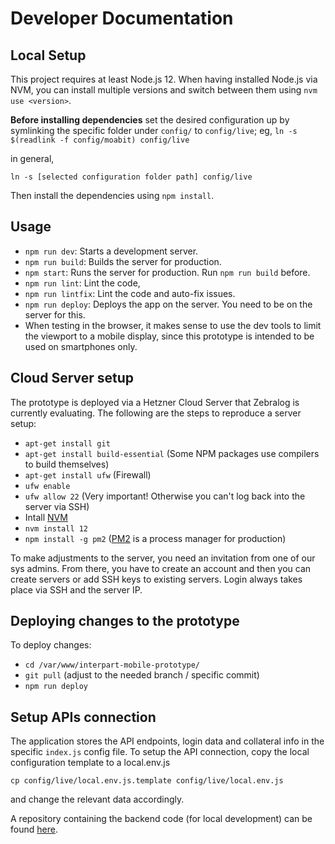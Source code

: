 # Developer Documentation

## Local Setup
This project requires at least Node.js 12. When having installed Node.js via NVM, you can install multiple versions and switch between them using `nvm use <version>`.

**Before installing dependencies** set the desired configuration up by symlinking the specific folder under `config/` to `config/live`;
eg, `ln -s $(readlink -f config/moabit) config/live`

in general,

`ln -s [selected configuration folder path] config/live`

Then install the dependencies using `npm install`.

## Usage
* `npm run dev`: Starts a development server.
* `npm run build`: Builds the server for production.
* `npm start`: Runs the server for production. Run `npm run build` before.
* `npm run lint`: Lint the code,
* `npm run lintfix`: Lint the code and auto-fix issues.
* `npm run deploy`: Deploys the app on the server. You need to be on the server for this.
* When testing in the browser, it makes sense to use the dev tools to limit the viewport to a mobile display, since this prototype is intended to be used on smartphones only.

## Cloud Server setup
The prototype is deployed via a Hetzner Cloud Server that Zebralog is currently evaluating. The following are the steps to reproduce a server setup:

* `apt-get install git`
* `apt-get install build-essential` (Some NPM packages use compilers to build themselves)
* `apt-get install ufw` (Firewall)
* `ufw enable`
* `ufw allow 22` (Very important! Otherwise you can't log back into the server via SSH)
* Intall [NVM](https://github.com/nvm-sh/nvm)
* `nvm install 12`
* `npm install -g pm2` ([PM2](https://pm2.keymetrics.io/) is a process manager for production)

To make adjustments to the server, you need an invitation from one of our sys admins. From there, you have to create an account and then you can create servers or add SSH keys to existing servers. Login always takes place via SSH and the server IP.

## Deploying changes to the prototype
To deploy changes:

* `cd /var/www/interpart-mobile-prototype/`
* `git pull` (adjust to the needed branch / specific commit)
* `npm run deploy`

## Setup APIs connection

The application stores the API endpoints, login data and collateral info in the specific `index.js` config file.
To setup the API connection, copy the local configuration template to a local.env.js
```
cp config/live/local.env.js.template config/live/local.env.js
```
and change the relevant data accordingly.

A repository containing the backend code (for local development) can be found [here](https://github.com/Zebralog/interpart-online-tool-database).
